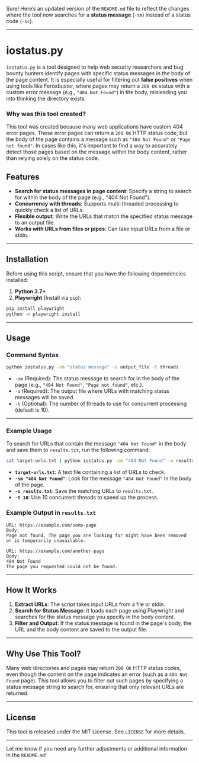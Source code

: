 Sure! Here’s an updated version of the `README.md` file to reflect the changes where the tool now searches for a **status message** (`-sm`) instead of a status code (`-sc`).

---

# iostatus.py

`iostatus.py` is a tool designed to help web security researchers and bug bounty hunters identify pages with specific status messages in the body of the page content. It is especially useful for filtering out **false positives** when using tools like Feroxbuster, where pages may return a `200 OK` status with a custom error message (e.g., `"404 Not Found"`) in the body, misleading you into thinking the directory exists.

### Why was this tool created?

This tool was created because many web applications have custom 404 error pages. These error pages can return a `200 OK` HTTP status code, but the body of the page contains a message such as `"404 Not Found"` or `"Page not found"`. In cases like this, it's important to find a way to accurately detect those pages based on the message within the body content, rather than relying solely on the status code.

## Features

- **Search for status messages in page content**: Specify a string to search for within the body of the page (e.g., "404 Not Found").
- **Concurrency with threads**: Supports multi-threaded processing to quickly check a list of URLs.
- **Flexible output**: Write the URLs that match the specified status message to an output file.
- **Works with URLs from files or pipes**: Can take input URLs from a file or stdin.

---

## Installation

Before using this script, ensure that you have the following dependencies installed:

1. **Python 3.7+**
2. **Playwright** (Install via `pip`):

```bash
pip install playwright
python -m playwright install
```

---

## Usage

### Command Syntax

```bash
python iostatus.py -sm "status message" -o output_file -t threads
```

- `-sm` (Required): The status message to search for in the body of the page (e.g., `"404 Not Found"`, `"Page not found"`, etc.).
- `-o` (Required): The output file where URLs with matching status messages will be saved.
- `-t` (Optional): The number of threads to use for concurrent processing (default is 10).

---

### Example Usage

To search for URLs that contain the message `"404 Not Found"` in the body and save them to `results.txt`, run the following command:

```bash
cat target-urls.txt | python iostatus.py -sm "404 Not Found" -o results.txt -t 10
```

- **`target-urls.txt`**: A text file containing a list of URLs to check.
- **`-sm "404 Not Found"`**: Look for the message `"404 Not Found"` in the body of the page.
- **`-o results.txt`**: Save the matching URLs to `results.txt`.
- **`-t 10`**: Use 10 concurrent threads to speed up the process.

### Example Output in `results.txt`

```
URL: https://example.com/some-page
Body:
Page not found. The page you are looking for might have been removed or is temporarily unavailable.

URL: https://example.com/another-page
Body:
404 Not Found
The page you requested could not be found.
```

---

## How It Works

1. **Extract URLs**: The script takes input URLs from a file or stdin.
2. **Search for Status Message**: It loads each page using Playwright and searches for the status message you specify in the body content.
3. **Filter and Output**: If the status message is found in the page's body, the URL and the body content are saved to the output file.

---

## Why Use This Tool?

Many web directories and pages may return `200 OK` HTTP status codes, even though the content on the page indicates an error (such as a `404 Not Found` page). This tool allows you to filter out such pages by specifying a status message string to search for, ensuring that only relevant URLs are returned.

---

## License

This tool is released under the MIT License. See `LICENSE` for more details.

---

Let me know if you need any further adjustments or additional information in the `README.md`!

